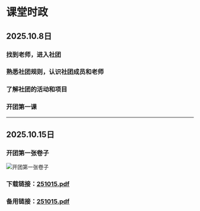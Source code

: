 # 课堂时政
## 2025.10.8日
### 找到老师，进入社团
### 熟悉社团规则，认识社团成员和老师
### 了解社团的活动和项目
### 开团第一课
---
## 2025.10.15日
### 开团第一张卷子
![开团第一张卷子](https://img.baidu.re/i/2025/10/10unb2e.jpg)
### 下载链接：[251015.pdf](https://liuxiyu.lanzouu.com/iUiwV38ifalg)
### 备用链接：[251015.pdf](https://liuxiyu.lanzouu.com/iUiwV38ifalg)
